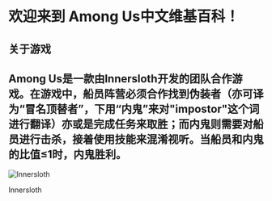 # 欢迎来到 Among Us中文维基百科！
## 关于游戏
 Among Us是一款由Innersloth开发的团队合作游戏。在游戏中，船员阵营必须合作找到伪装者（亦可译为“冒名顶替者”，下用“内鬼”来对"impostor"这个词进行翻译）亦或是完成任务来取胜；而内鬼则需要对船员进行击杀，接着使用技能来混淆视听。当船员和内鬼的比值≤1时，内鬼胜利。
-----------------
![Innersloth](https://www.innersloth.com/wp-content/uploads/2021/07/SURPRISESLOTH.png)

Innersloth
